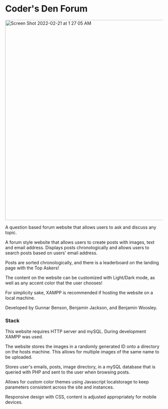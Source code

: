 # Coder's Den Forum
<img width="640" alt="Screen Shot 2022-02-21 at 1 27 05 AM" src="https://user-images.githubusercontent.com/56568238/154900760-b414f399-c6d4-4de0-b397-84c6447b04fd.png">

A question based forum website that allows users to ask and discuss any topic.

A forum style website that allows users to create posts with images, text and email address. Displays posts chronologically and allows users to search posts based on users' email address.

Posts are sorted chronologically, and there is a leaderboard on the landing page with the Top Askers!

The content on the website can be customized with Light/Dark mode, as well as any accent color that the user chooses!

For simplicity sake, XAMPP is recommended if hosting the website on a local machine.

Developed by Gunnar Benson, Benjamin Jackson, and Benjamin Woosley.

### Stack
This website requires HTTP server and mySQL. During development XAMPP was used.

The website stores the images in a randomly generated ID onto a directory on the hosts machine. This allows for multiple images of the same name to be uploaded.

Stores user's emails, posts, image directory, in a mySQL database that is queried with PHP and sent to the user when browsing posts.

Allows for custom color themes using Javascript localstorage to keep parameters consistent across the site and instances.

Responsive design with CSS, content is adjusted appropriately for mobile devices.

